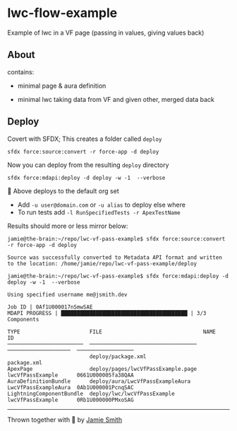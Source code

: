 # lwc-flow-example

Example of lwc in a VF page (passing in values, giving values back)

## About

contains:

- minimal page & aura definition

- minimal lwc taking data from VF and given other, merged data back

## Deploy

Covert with SFDX; This creates a folder called `deploy`

```console
sfdx force:source:convert -r force-app -d deploy
```

Now you can deploy from the resulting `deploy` directory

```console
sfdx force:mdapi:deploy -d deploy -w -1  --verbose 
```

📌  Above deploys to the default org set

- Add `-u user@domain.com` or `-u alias` to deploy else where
- To run tests add `-l RunSpecifiedTests -r ApexTestName`

Results should more or less mirror below:

```console
jamie@the-brain:~/repo/lwc-vf-pass-example$ sfdx force:source:convert -r force-app -d deploy

Source was successfully converted to Metadata API format and written to the location: /home/jamie/repo/lwc-vf-pass-example/deploy

jamie@the-brain:~/repo/lwc-vf-pass-example$ sfdx force:mdapi:deploy -d deploy -w -1  --verbose 

Using specified username me@jsmith.dev

Job ID | 0Af1U000017nSmwSAE
MDAPI PROGRESS | ████████████████████████████████████████ | 3/3 Components

TYPE                      FILE                                NAME                  ID
────────────────────────  ──────────────────────────────────  ────────────────────  ──────────────────
                          deploy/package.xml                  package.xml
ApexPage                  deploy/pages/lwcVfPassExample.page  lwcVfPassExample      0661U000005fa38QAA
AuraDefinitionBundle      deploy/aura/LwcVfPassExampleAura    LwcVfPassExampleAura  0Ab1U000001PcnqSAC
LightningComponentBundle  deploy/lwc/lwcVfPassExample         lwcVfPassExample      0Rb1U000000PMxoSAG

```

----------------------

Thrown together with 💝 by [Jamie Smith](https://jsmith.dev)
